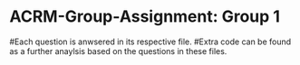 # ACRM-Group-Assignment: Group 1

#Each question is anwsered in its respective file. 
#Extra code can be found as a further anaylsis based on the questions in these files.
